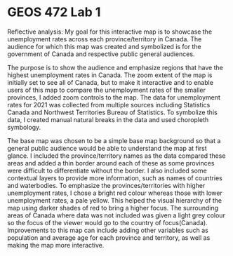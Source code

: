 # GEOS 472 Lab 1

Reflective analysis: 
My goal for this interactive map is to showcase the unemployment rates across each province/territory in Canada. The audience for which this map was created and symbolized is for the government of Canada and respective public general audiences.

The purpose is to show the audience and emphasize regions that have the highest unemployment rates in Canada. The zoom extent of the map is initially set to see all of Canada, but to make it interactive and to enable users of this map to compare the unemployment rates of the smaller provinces, I added zoom controls to the map. The data for unemployment rates for 2021 was collected from multiple sources including Statistics Canada and Northwest Territories Bureau of Statistics. To symbolize this data, I created manual natural breaks in the data and used choropleth symbology.

The base map was chosen to be a simple base map background so that a general public audience would be able to understand the map at first glance. I included the province/territory names as the data compared these areas and added a thin border around each of these as some provinces were difficult to differentiate without the border. I also included some contextual layers to provide more information, such as names of countries and waterbodies. To emphasize the provinces/territories with higher unemployment rates, I chose a bright red colour whereas those with lower unemployment rates, a pale yellow. This helped the visual hierarchy of the map using darker shades of red to bring a higher focus. The surrounding areas of Canada where data was not included was given a light grey colour so the focus of the viewer would go to the country of focus(Canada). Improvements to this map can include adding other variables such as population and average age for each province and territory, as well as making the map more interactive.

